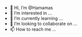 - 👋 Hi, I’m @Hamamas
- 👀 I’m interested in ...
- 🌱 I’m currently learning ...
- 💞️ I’m looking to collaborate on ...
- 📫 How to reach me ...

<!---
Hamamas/Hamamas is a ✨ special ✨ repository because its `README.md` (this file) appears on your GitHub profile.
You can click the Preview link to take a look at your changes.
--->
